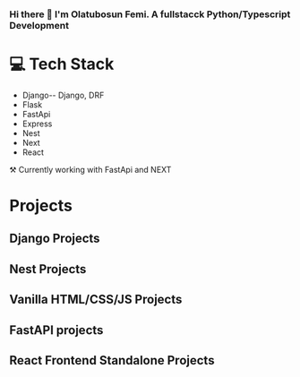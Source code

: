 ### Hi there 👋 I'm Olatubosun Femi. A fullstacck Python/Typescript Development

# 💻 Tech Stack
- Django-- Django, DRF
- Flask
- FastApi
- Express
- Nest
- Next
- React

⚒ Currently working with FastApi and NEXT

# Projects

## Django Projects


## Nest Projects


## Vanilla HTML/CSS/JS Projects


## FastAPI projects


## React Frontend Standalone Projects



